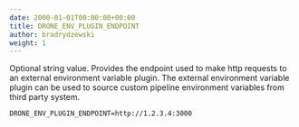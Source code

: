```yaml
---
date: 2000-01-01T00:00:00+00:00
title: DRONE_ENV_PLUGIN_ENDPOINT
author: bradrydzewski
weight: 1
---
```


Optional string value. Provides the endpoint used to make http requests to an external environment variable plugin. The external environment variable plugin can be used to source custom pipeline environment variables from third party system.

```
DRONE_ENV_PLUGIN_ENDPOINT=http://1.2.3.4:3000
```